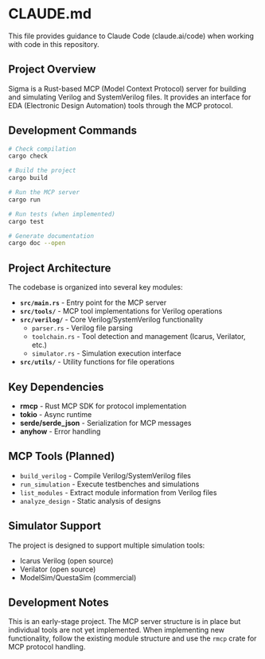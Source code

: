 # CLAUDE.md

This file provides guidance to Claude Code (claude.ai/code) when working with code in this repository.

## Project Overview

Sigma is a Rust-based MCP (Model Context Protocol) server for building and simulating Verilog and SystemVerilog files. It provides an interface for EDA (Electronic Design Automation) tools through the MCP protocol.

## Development Commands

```bash
# Check compilation
cargo check

# Build the project
cargo build

# Run the MCP server
cargo run

# Run tests (when implemented)
cargo test

# Generate documentation
cargo doc --open
```

## Project Architecture

The codebase is organized into several key modules:

- **`src/main.rs`** - Entry point for the MCP server
- **`src/tools/`** - MCP tool implementations for Verilog operations
- **`src/verilog/`** - Core Verilog/SystemVerilog functionality
  - `parser.rs` - Verilog file parsing
  - `toolchain.rs` - Tool detection and management (Icarus, Verilator, etc.)
  - `simulator.rs` - Simulation execution interface
- **`src/utils/`** - Utility functions for file operations

## Key Dependencies

- **rmcp** - Rust MCP SDK for protocol implementation
- **tokio** - Async runtime
- **serde/serde_json** - Serialization for MCP messages
- **anyhow** - Error handling

## MCP Tools (Planned)

- `build_verilog` - Compile Verilog/SystemVerilog files
- `run_simulation` - Execute testbenches and simulations
- `list_modules` - Extract module information from Verilog files
- `analyze_design` - Static analysis of designs

## Simulator Support

The project is designed to support multiple simulation tools:
- Icarus Verilog (open source)
- Verilator (open source) 
- ModelSim/QuestaSim (commercial)

## Development Notes

This is an early-stage project. The MCP server structure is in place but individual tools are not yet implemented. When implementing new functionality, follow the existing module structure and use the `rmcp` crate for MCP protocol handling.